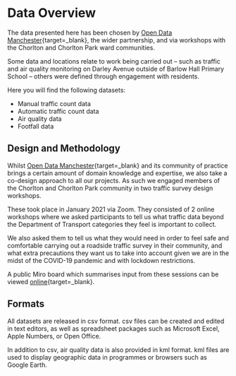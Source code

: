 # Data Overview

The data presented here has been chosen by [Open Data Manchester](https://www.opendatamanchester.org.uk/){target=_blank}, the wider partnership, and via workshops with the Chorlton and Chorlton Park ward communities.

Some data and locations relate to work being carried out – such as traffic and air quality monitoring on Darley Avenue outside of Barlow Hall Primary School – others were defined through engagement with residents.

Here you will find the following datasets:

* Manual traffic count data
* Automatic traffic count data
* Air quality data
* Footfall data

## Design and Methodology

Whilst [Open Data Manchester](https://www.opendatamanchester.org.uk/){target=_blank} and its community of practice brings a certain amount of domain knowledge and expertise, we also take a co-design approach to all our projects. As such we engaged members of the Chorlton and Chorlton Park community in two traffic survey design workshops.

These took place in January 2021 via Zoom. They consisted of 2 online workshops where we asked participants to tell us what traffic data beyond the Department of Transport categories they feel is important to collect.

We also asked them to tell us what they would need in order to feel safe and comfortable carrying out a roadside traffic survey in their community, and what extra precautions they want us to take into account given we are in the midst of the COVID-19 pandemic and with lockdown restrictions.

A public Miro board which summarises input from these sessions can be viewed [online](https://miro.com/app/board/o9J_lWqN_7g=/){target=_blank}.

## Formats

All datasets are released in csv format. csv files can be created and edited in text editors, as well as  spreadsheet packages such as Microsoft Excel, Apple Numbers, or Open  Office.

In addition to csv, air quality data is also provided in kml format. kml files are used to display geographic data in programmes or browsers such as Google Earth.


